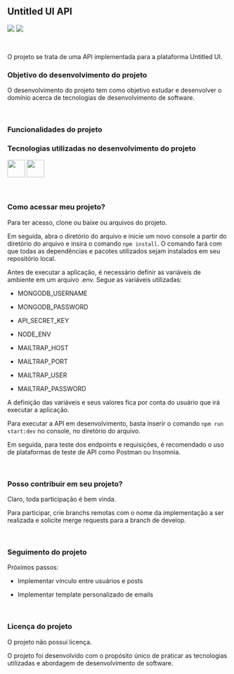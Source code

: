 ## Untitled UI API

<img src="https://img.shields.io/badge/Status-Development-green" /> <img src="https://img.shields.io/badge/Version-0.1.0-green" />

<br>

O projeto se trata de uma API implementada para a plataforma Untitled UI.

### Objetivo do desenvolvimento do projeto

O desenvolvimento do projeto tem como objetivo estudar e desenvolver o domínio acerca de tecnologias de desenvolvimento de software.

<br>

### Funcionalidades do projeto



### Tecnologias utilizadas no desenvolvimento do projeto

<img src="https://cdn.jsdelivr.net/gh/devicons/devicon/icons/nodejs/nodejs-original.svg" width="40" height="40" /> <img src="https://cdn.jsdelivr.net/gh/devicons/devicon/icons/express/express-original-wordmark.svg" width="40" height="40" />

<br>

### Como acessar meu projeto?

Para ter acesso, clone ou baixe ou arquivos do projeto.

Em seguida, abra o diretório do arquivo e inicie um novo console a partir do diretório do arquivo e insira o comando `npm install`.
O comando fará com que todas as dependências e pacotes utilizados sejam instalados em seu repositório local.

Antes de executar a aplicação, é necessário definir as variáveis de ambiente em um arquivo .env. Segue as variáveis utilizadas:

- MONGODB_USERNAME

- MONGODB_PASSWORD

- API_SECRET_KEY

- NODE_ENV

- MAILTRAP_HOST

- MAILTRAP_PORT

- MAILTRAP_USER

- MAILTRAP_PASSWORD

A definição das variáveis e seus valores fica por conta do usuário que irá executar a aplicação.

Para executar a API em desenvolvimento, basta inserir o comando `npm run start:dev` no console, no diretório do arquivo.

Em seguida, para teste dos endpoints e requisições, é recomendado o uso de plataformas de teste de API como Postman ou Insomnia.

<br>

### Posso contribuir em seu projeto?

Claro, toda participação é bem vinda.

Para participar, crie branchs remotas com o nome da implementação a ser realizada e solicite merge requests para a branch de develop.

<br>

### Seguimento do projeto

Próximos passos:

- Implementar vínculo entre usuários e posts

- Implementar template personalizado de emails

<br>

### Licença do projeto

O projeto não possui licença. 

O projeto foi desenvolvido com o propósito único de praticar as tecnologias utilizadas e abordagem de desenvolvimento de software.
